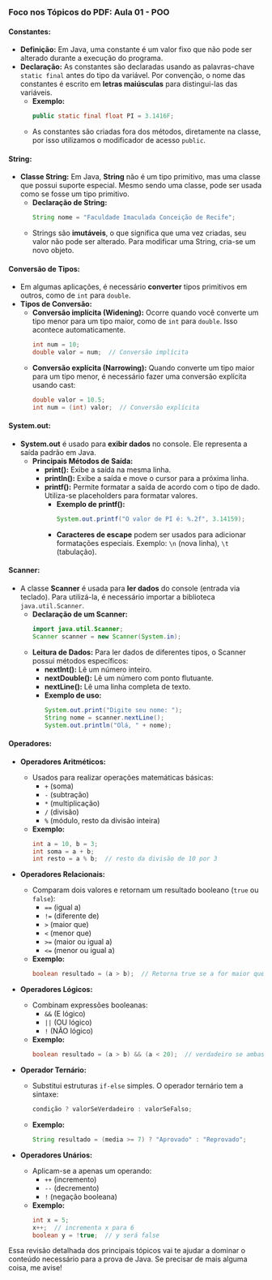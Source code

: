 ### Foco nos Tópicos do PDF: Aula 01 - POO

#### **Constantes:**
- **Definição:** Em Java, uma constante é um valor fixo que não pode ser alterado durante a execução do programa.
- **Declaração:** As constantes são declaradas usando as palavras-chave `static final` antes do tipo da variável. Por convenção, o nome das constantes é escrito em **letras maiúsculas** para distingui-las das variáveis.
  - **Exemplo:**
    ```java
    public static final float PI = 3.1416F;
    ```
  - As constantes são criadas fora dos métodos, diretamente na classe, por isso utilizamos o modificador de acesso `public`.

#### **String:**
- **Classe String:** Em Java, **String** não é um tipo primitivo, mas uma classe que possui suporte especial. Mesmo sendo uma classe, pode ser usada como se fosse um tipo primitivo.
  - **Declaração de String:**
    ```java
    String nome = "Faculdade Imaculada Conceição de Recife";
    ```
  - Strings são **imutáveis**, o que significa que uma vez criadas, seu valor não pode ser alterado. Para modificar uma String, cria-se um novo objeto.

#### **Conversão de Tipos:**
- Em algumas aplicações, é necessário **converter** tipos primitivos em outros, como de `int` para `double`.
- **Tipos de Conversão:**
  - **Conversão implícita (Widening):** Ocorre quando você converte um tipo menor para um tipo maior, como de `int` para `double`. Isso acontece automaticamente.
    ```java
    int num = 10;
    double valor = num;  // Conversão implícita
    ```
  - **Conversão explícita (Narrowing):** Quando converte um tipo maior para um tipo menor, é necessário fazer uma conversão explícita usando cast:
    ```java
    double valor = 10.5;
    int num = (int) valor;  // Conversão explícita
    ```
  
#### **System.out:**
- **System.out** é usado para **exibir dados** no console. Ele representa a saída padrão em Java.
  - **Principais Métodos de Saída:**
    - **print():** Exibe a saída na mesma linha.
    - **println():** Exibe a saída e move o cursor para a próxima linha.
    - **printf():** Permite formatar a saída de acordo com o tipo de dado. Utiliza-se placeholders para formatar valores.
      - **Exemplo de printf():**
        ```java
        System.out.printf("O valor de PI é: %.2f", 3.14159);
        ```
      - **Caracteres de escape** podem ser usados para adicionar formatações especiais. Exemplo: `\n` (nova linha), `\t` (tabulação).

#### **Scanner:**
- A classe **Scanner** é usada para **ler dados** do console (entrada via teclado). Para utilizá-la, é necessário importar a biblioteca `java.util.Scanner`.
  - **Declaração de um Scanner:**
    ```java
    import java.util.Scanner;
    Scanner scanner = new Scanner(System.in);
    ```
  - **Leitura de Dados:**
    Para ler dados de diferentes tipos, o Scanner possui métodos específicos:
    - **nextInt():** Lê um número inteiro.
    - **nextDouble():** Lê um número com ponto flutuante.
    - **nextLine():** Lê uma linha completa de texto.
    - **Exemplo de uso:**
      ```java
      System.out.print("Digite seu nome: ");
      String nome = scanner.nextLine();
      System.out.println("Olá, " + nome);
      ```

#### **Operadores:**
- **Operadores Aritméticos:**
  - Usados para realizar operações matemáticas básicas:
    - `+` (soma)
    - `-` (subtração)
    - `*` (multiplicação)
    - `/` (divisão)
    - `%` (módulo, resto da divisão inteira)
  - **Exemplo:**
    ```java
    int a = 10, b = 3;
    int soma = a + b;
    int resto = a % b;  // resto da divisão de 10 por 3
    ```

- **Operadores Relacionais:**
  - Comparam dois valores e retornam um resultado booleano (`true` ou `false`):
    - `==` (igual a)
    - `!=` (diferente de)
    - `>` (maior que)
    - `<` (menor que)
    - `>=` (maior ou igual a)
    - `<=` (menor ou igual a)
  - **Exemplo:**
    ```java
    boolean resultado = (a > b);  // Retorna true se a for maior que b
    ```

- **Operadores Lógicos:**
  - Combinam expressões booleanas:
    - `&&` (E lógico)
    - `||` (OU lógico)
    - `!` (NÃO lógico)
  - **Exemplo:**
    ```java
    boolean resultado = (a > b) && (a < 20);  // verdadeiro se ambas as condições forem verdadeiras
    ```

- **Operador Ternário:**
  - Substitui estruturas `if-else` simples. O operador ternário tem a sintaxe:
    ```java
    condição ? valorSeVerdadeiro : valorSeFalso;
    ```
  - **Exemplo:**
    ```java
    String resultado = (media >= 7) ? "Aprovado" : "Reprovado";
    ```

- **Operadores Unários:**
  - Aplicam-se a apenas um operando:
    - `++` (incremento)
    - `--` (decremento)
    - `!` (negação booleana)
  - **Exemplo:**
    ```java
    int x = 5;
    x++;  // incrementa x para 6
    boolean y = !true;  // y será false
    ```

Essa revisão detalhada dos principais tópicos vai te ajudar a dominar o conteúdo necessário para a prova de Java. Se precisar de mais alguma coisa, me avise!